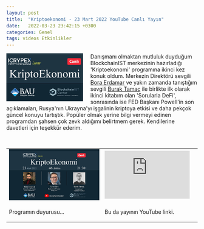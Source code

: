 ```yaml
---
layout: post
title:  "Kriptoekonomi - 23 Mart 2022 YouTube Canlı Yayın"
date:   2022-03-23 23:42:15 +0300
categories: Genel
tags: videos Etkinlikler
---
```


<img align="left" src="/assets/kriptoekonomi_poster_800.jpg" style="width:40%; padding-right:20px"> Danışmanı olmaktan mutluluk duyduğum BlockchainIST merkezinin hazırladığı 'Kriptoekonomi' programına ikinci kez konuk oldum. Merkezin Direktörü sevgili [Bora Erdamar](https://twitter.com/berdamar) ve yakın zamanda tanıştığım sevgili [Burak Tamaç](https://twitter.com/burak_tamac) ile birlikte ilk olarak ikinci kitabım olan 'Sorularla DeFi', sonrasında ise FED Başkanı Powell'in son açıklamaları, Rusya'nın Ukrayna'yı işgalinin kriptoya etkisi ve daha pekçok güncel konuyu tartıştık. Popüler olmak yerine bilgi vermeyi edinen programdan şahsen çok zevk aldığımı belirtmem gerek. Kendilerine davetleri için teşekkür ederim. 

&nbsp;

<table><tr><td style="width:50%">
<img src="/assets/kripto-ekonomi-duyuru_800.jpg">
</td>
<td style="width:50%">
<iframe width="224" height="126" src="https://www.youtube.com/embed/9Gxk3pcZolo" frameborder="0" allowfullscreen></iframe></td></tr>
<tr><td style="width:50%; vertical-align:top, font:italic">
<p>
Programın duyurusu...  
</p></td>
<td style="width:50%; vertical-align:top">
<p>Bu da yayının YouTube linki.</p>
</td></tr> 
</table>
